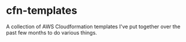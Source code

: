 cfn-templates
=============

A collection of AWS Cloudformation templates I've put together over the past few months to do various things.


